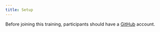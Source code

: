 ```yaml
---
title: Setup
---
```


Before joining this training,
participants should have a [GitHub](https://github.com) account.

